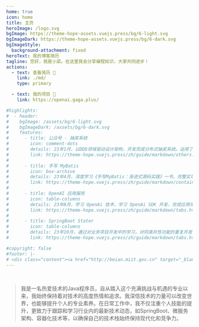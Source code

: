 ```yaml
---
home: true
icon: home
title: 主页
heroImage: /logo.svg
bgImage: https://theme-hope-assets.vuejs.press/bg/6-light.svg
bgImageDark: https://theme-hope-assets.vuejs.press/bg/6-dark.svg
bgImageStyle:
  background-attachment: fixed
heroText: 我的博客简历
tagline: 您好，我是小梁。在这里我会分享编程知识，大家共同进步！
actions:
  - text: 查看简历 👣
    link: ./md/
    type: primary

  - text: 我的项目 💐
    link: https://openai.gaga.plus/

#highlights:
#  - header: 
#    bgImage: /assets/bg/6-light.svg
#    bgImageDark: /assets/bg/6-dark.svg
#    features:
#      - title: 公众号 - 抽奖系统
#        icon: comment-dots
#        details: 23年1月，以DDD领域驱动设计架构，开发完成分布式抽奖系统。运用了全面的分布式技术栈。
#        link: https://theme-hope.vuejs.press/zh/guide/markdown/others.html#link-check
#
#      - title: 手写 MyBatis
#        icon: box-archive
#        details: 23年4月，深度学习《手写MyBatis：渐进式源码实践》一书，完整实现了一个 MyBatis ORM 框架。
#        link: https://theme-hope.vuejs.press/zh/guide/markdown/container.html
#
#      - title: OpenAI 应用服务
#        icon: table-columns
#        details: 23年8月，学习 OpenAi 技术，学习 OpenAi SDK 开发，完成应用场景的对接使用「涵盖支付对接」。
#        link: https://theme-hope.vuejs.press/zh/guide/markdown/tabs.html
#        
#      - title: SpringBoot Stater
#        icon: table-columns
#        details: 23年10月，通过对业务项目开发中的学习，对同类共性功能的重复开发，凝练成通用的服务治理组件。
#        link: https://theme-hope.vuejs.press/zh/guide/markdown/tabs.html

#copyright: false
#footer: |-
# <div class="content"><a href="http://beian.miit.gov.cn" target="_blank">京ICP备1903****号</a> | MIT 协议, 版权所有 © 2023 你的名字，All rights reserved.</div>
---
```


<br/>


>我是一名热爱技术的Java程序员，自从踏入这个充满挑战与机遇的专业以来，我始终保持着对技术的高度热情和追求。我深信技术的力量可以改变世界，也能够提升个人的专业素养。在日常工作中，我不仅注重个人技能的提升，更致力于跟踪和学习行业内的最新技术动态，如SpringBoot、微服务架构、容器化技术等，以确保自己的技术栈始终保持现代化和竞争力。